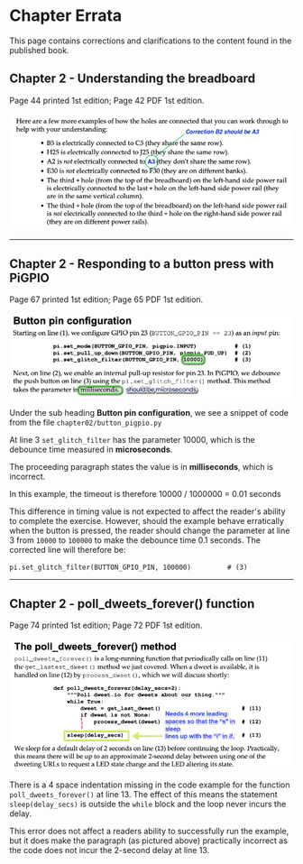 # Chapter Errata

This page contains corrections and clarifications to the content found in the published book.

## Chapter 2 - Understanding the breadboard

Page 44 printed 1st edition; Page 42 PDF 1st edition.

![Code Example](./Chapter2a.jpg)

---

## Chapter 2 - Responding to a button press with PiGPIO

Page 67 printed 1st edition; Page 65 PDF 1st edition.

![Code Example](./Chapter2c.png)

Under the sub heading **Button pin configuration**, we see a snippet of code from the file `chapter02/button_pigpio.py`

At line 3 `set_glitch_filter` has the parameter 10000, which is the debounce time measured in __microseconds__.

The proceeding paragraph states the value is in __milliseconds__, which is incorrect.

In this example, the timeout is therefore 10000 / 1000000 = 0.01 seconds

This difference in timing value is not expected to affect the reader's ability to complete the exercise. However, should the example behave erratically when the button is pressed, the reader should change the parameter at line 3 from `10000` to `100000` to make the debounce time 0.1 seconds. The corrected line will therefore be:

```
pi.set_glitch_filter(BUTTON_GPIO_PIN, 100000)         # (3)
```

---

## Chapter 2 - poll_dweets_forever() function

Page 74 printed 1st edition; Page 72 PDF 1st edition.

![Code Example](./Chapter2b.png)

There is a 4 space indentation missing in the code example for the function `poll_dweets_forever()` at line 13. The effect of this means the statement `sleep(delay_secs)` is outside the `while` block and the loop never incurs the delay. 

This error does not affect a readers ability to successfully run the example, but it does make the paragraph (as pictured above) practically incorrect as the code does not incur the 2-second delay at line 13.

